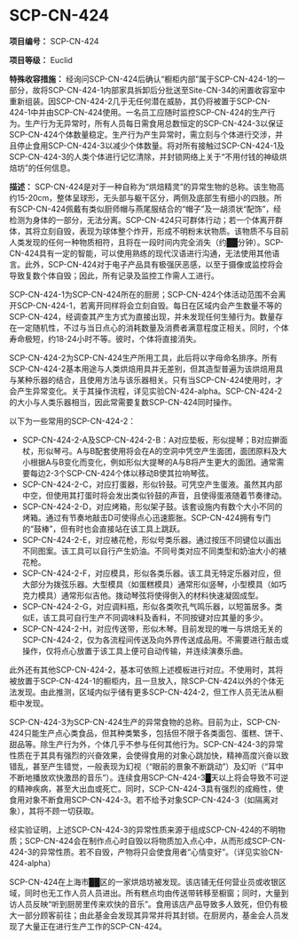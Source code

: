 # SCP-CN-424


**项目编号：** SCP-CN-424

**项目等级：** Euclid

**特殊收容措施：** 经询问SCP-CN-424后确认“橱柜内部”属于SCP-CN-424-1的一部分，故将SCP-CN-424-1内部家具拆卸后分批送至Site-CN-34的闲置收容室中重新组装。因SCP-CN-424-2几乎无任何潜在威胁，其仍将被置于SCP-CN-424-1中并由SCP-CN-424使用。一名员工应随时监控SCP-CN-424的生产行为。生产行为无异常时，所有人员每日需食用总数恒定的SCP-CN-424-3以保证SCP-CN-424个体数量稳定。生产行为产生异常时，需立刻与个体进行交涉，并且停止食用SCP-CN-424-3以减少个体数量。将对所有接触过SCP-CN-424-1及SCP-CN-424-3的人类个体进行记忆清除，并封锁网络上关于“不用付钱的神级烘焙坊”的任何信息。

**描述：** SCP-CN-424是对于一种自称为“烘焙精灵”的异常生物的总称。该生物高约15-20cm，整体呈球形，无头部与躯干区分，两侧及底部生有细小的四肢。所有SCP-CN-424佩戴有类似厨师帽与燕尾服结合的“帽子”及一胡须状“配饰”，经检测为身体的一部分，无法分离。SCP-CN-424只可群体行动；若一个体离开群体，其将立刻自毁，表现为球体整个炸开，形成不明粉末状物质。该物质不与目前人类发现的任何一种物质相符，且将在一段时间内完全消失（约██分钟）。SCP-CN-424具有一定的智能，可以使用熟练的现代汉语进行沟通，无法使用其他语言。此外，SCP-CN-424对于电子产品具有极强厌恶感，以至于摄像或监控将会导致复数个体自毁；因此，所有记录及监控工作需人工进行。

SCP-CN-424-1为SCP-CN-424所在的厨房；SCP-CN-424个体活动范围不会离开SCP-CN-424-1，若离开同样将会立刻自毁。每日在区域内会产生数量不等的SCP-CN-424，经调查其产生方式为直接出现，并未发现任何生殖行为。数量存在一定随机性，不过与当日点心的消耗数量及消费者满意程度正相关。同时，个体寿命极短，约18-24小时不等。彼时，个体将直接消失。

SCP-CN-424-2为SCP-CN-424生产所用工具，此后将以字母命名排序。所有SCP-CN-424-2基本用途与人类烘焙用具并无差别，但其造型普遍为该烘焙用具与某种乐器的结合，且使用方法与该乐器相关。只有当SCP-CN-424使用时，才会产生异常变化。关于其操作流程，详见实验CN-424-alpha。SCP-CN-424-2的大小与人类乐器相当，因此常需要复数SCP-CN-424同时操作。



以下为一些常用的SCP-CN-424-2：

- SCP-CN-424-2-A及SCP-CN-424-2-B：A对应垫板，形似提琴；B对应擀面杖，形似琴弓。A与B配套使用将会在A的空洞中凭空产生面团，面团原料及大小根据A与B变化而变化，例如形似大提琴的A与B将产生更大的面团。通常需要每边2-3个SCP-CN-424个体以移动B使其拉响琴弦。
- SCP-CN-424-2-C，对应打蛋器，形似铃鼓。可凭空产生蛋液。虽然其内部中空，但使用其打蛋时将会发出类似铃鼓的声音，且使得蛋液随着节奏律动。
- SCP-CN-424-2-D，对应烤箱，形似架子鼓。该套设施内有数个大小不同的烤箱。通过有节奏地敲击D可使得点心迅速膨胀。SCP-CN-424拥有专门的“鼓棒”，但有时也会直接站在该工具上跳跃。
- SCP-CN-424-2-E，对应裱花枪，形似号类乐器。通过按压不同键位以画出不同图案。该工具可以自行产生奶油。不同号类对应不同类型和奶油大小的裱花枪。
- SCP-CN-424-2-F，对应模具，形似各类乐器。该工具无特定乐器对应，但大部分为拨弦乐器。大型模具（如蛋糕模具）通常形似竖琴，小型模具（如巧克力模具）通常形似吉他。拨动琴弦将使得倒入的材料快速凝固成型。
- SCP-CN-424-2-G，对应调料瓶，形似各类吹孔气鸣乐器，以短笛居多。类似E，该工具可自行生产不同调味料及香料，不同按键对应其量的多少。
- SCP-CN-424-2-H，对应传送带，形似木琴。目前发现的唯一与烘焙无关的SCP-CN-424-2，仅为各流程间传送及向外界传送成品用。不需要进行敲击或操作，仅将点心放置于该工具上便可自动传输，并连续演奏乐曲。

此外还有其他SCP-CN-424-2，基本可依照上述模板进行对应。不使用时，其将被放置于SCP-CN-424-1的橱柜内，且一旦放入，除SCP-CN-424以外的个体无法发现。由此推测，区域内似乎储有更多SCP-CN-424-2，但工作人员无法从橱柜中发现。

SCP-CN-424-3为SCP-CN-424生产的异常食物的总称。目前为止，SCP-CN-424只能生产点心类食品，但其种类繁多，包括但不限于各类面包、蛋糕、饼干、甜品等。除生产行为外，个体几乎不参与任何其他行为。SCP-CN-424-3的异常性质在于其具有强烈的兴奋效果，会使得食用的对象心跳加快，精神高度兴奋以致错乱，甚至产生错觉，一般表现为幻视（“眼前的景象不断跳动”）及幻听（“耳中不断地播放欢快激昂的音乐”）。连续食用SCP-CN-424-3█天以上将会导致不可逆的精神疾病，甚至大出血或死亡。同时，SCP-CN-424-3具有强烈的成瘾性，使食用对象不断食用SCP-CN-424-3。若不给予对象SCP-CN-424-3（如隔离对象），其将不顾一切获取。

经实验证明，上述SCP-CN-424-3的异常性质来源于组成SCP-CN-424的不明物质；SCP-CN-424会在制作点心时自毁以将物质加入点心中，从而形成SCP-CN-424-3的异常性质。若不自毁，产物将只会使食用者“心情变好”。（详见实验CN-424-alpha）

SCP-CN-424在上海市██区的一家烘焙坊被发现。该店铺无任何营业员或收银区域，同时也无工作人员人员进出。所有糕点均由传送带转移至橱窗；同时，大量到访人员反映“听到厨房里传来欢快的音乐”。食用该店产品导致多人致死，但仍有极大一部分顾客前往；由此基金会发现其异常并将其封锁。在厨房内，基金会人员发现了大量正在进行生产工作的SCP-CN-424。





